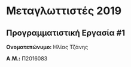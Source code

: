 # Μεταγλωττιστές 2019
## Προγραμματιστική Εργασία #1

**Ονοματεπώνυμο:** Ηλίας Τζάνης

**Α.Μ.:** Π2016083



